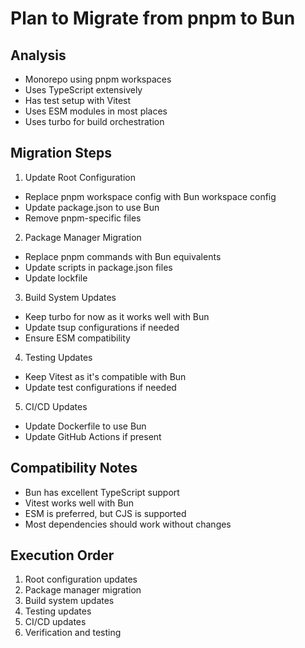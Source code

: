 # Plan to Migrate from pnpm to Bun

## Analysis
- Monorepo using pnpm workspaces
- Uses TypeScript extensively
- Has test setup with Vitest
- Uses ESM modules in most places
- Uses turbo for build orchestration

## Migration Steps

1. Update Root Configuration
- Replace pnpm workspace config with Bun workspace config
- Update package.json to use Bun
- Remove pnpm-specific files

2. Package Manager Migration
- Replace pnpm commands with Bun equivalents
- Update scripts in package.json files
- Update lockfile

3. Build System Updates
- Keep turbo for now as it works well with Bun
- Update tsup configurations if needed
- Ensure ESM compatibility

4. Testing Updates
- Keep Vitest as it's compatible with Bun
- Update test configurations if needed

5. CI/CD Updates
- Update Dockerfile to use Bun
- Update GitHub Actions if present

## Compatibility Notes
- Bun has excellent TypeScript support
- Vitest works well with Bun
- ESM is preferred, but CJS is supported
- Most dependencies should work without changes

## Execution Order
1. Root configuration updates
2. Package manager migration
3. Build system updates
4. Testing updates
5. CI/CD updates
6. Verification and testing